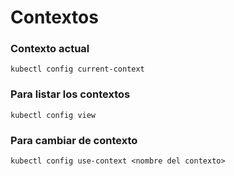 # Contextos

### Contexto actual

```
kubectl config current-context
```

### Para listar los contextos

```
kubectl config view
```

### Para cambiar de contexto

```
kubectl config use-context <nombre del contexto>
```